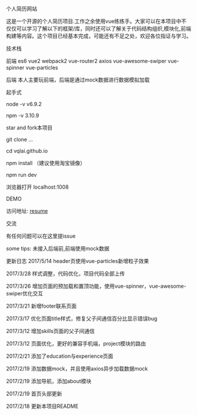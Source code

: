 ﻿个人简历网站

这是一个开源的个人简历项目.工作之余使用vue练练手。大家可以在本项目中不仅仅可以学习了解以下的框架/库，同时还可以了解关于代码结构组织,模块化,前端构建等内容。这个项目已经基本完成，可能还有不足之处，欢迎各位指证与学习。

技术栈

前端 es6 vue2 webpack2 vue-router2 axios vue-awesome-swiper vue-spinner vue-particles

后端 本人主要玩前端，后端是通过mock数据进行数据模拟加载

起手式

node -v v6.9.2

npm -v 3.10.9

star and fork本项目

git clone ...

cd vqlai.github.io

npm install （建议使用淘宝镜像）

npm run dev

浏览器打开 localhost:1008

DEMO

访问地址: <a href="https://vqlai.github.io/dist/#/" target="_blank">resume</a>

交流

有任何问题可以在这里提issue 

some tips: 未接入后端前,前端使用mock数据

更新日志
2017/5/14 header页使用vue-particles新增粒子效果

2017/3/28 样式调整，代码优化，项目代码全部上传

2017/3/26 增加页面的预加载和置顶功能，使用vue-spinner，vue-awesome-swiper优化交互

2017/3/21 新增footer联系页面

2017/3/17 优化页面title样式，修复父子间通信百分比显示错误bug

2017/3/12 增加skills页面的父子间通信

2017/3/12 页面优化，更好的兼容手机端，project模块的路由

2017/2/21 添加了education与experience页面

2017/2/19 添加数据mock，并且使用axios异步加载数据mock

2017/2/19 添加导航，添加about模块

2017/2/19 首页头部更新

2017/2/18 更新本项目README